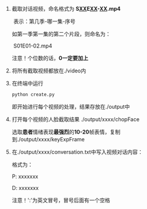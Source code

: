 1. 截取对话视频，命名格式为 **S<u>XX</u>E<u>XX</u>-<u>XX</u>.mp4**

   ​							表示：第几季-哪一集-序号

   如第一季第一集的第二个片段，则命名为：

   ​		S01E01-02.mp4

   注意！个位数的话，**0一定要加上**

2.  将所有截取视频都放在./video内

3. 在终端中运行

   ```python
   python create.py
   ```

   即开始进行每个视频的处理，结果存放在./output中

4. 打开每个视频的人脸截取结果     ./output/xxxx/chopFace

   选取**患者**情绪表现**最强烈**的**10-20**帧表情，复制到./output/xxxx/keyExpFrame

5. 在./output/xxxx/conversation.txt中写入视频对话内容：

   格式为：

   P: xxxxxxx

   D: xxxxxxx

   注意！':'为英文冒号，冒号后面有一个空格